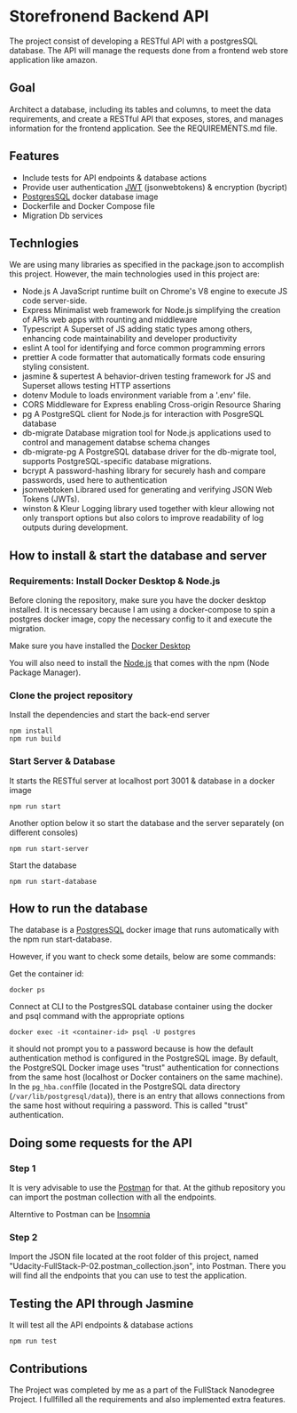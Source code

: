 # Storefronend Backend API

The project consist of developing a RESTful API with a postgresSQL database. The API will manage the requests done from a frontend web store application like amazon.

## Goal

Architect a database, including its tables and columns, to meet the data requirements, and create a RESTful API that exposes, stores, and manages information for the frontend application.
See the REQUIREMENTS.md file.

## Features

- Include tests for API endpoints & database actions
- Provide user authentication [JWT](https://jwt.io/) (jsonwebtokens) & encryption (bycript)
- [PostgresSQL](https://hub.docker.com/_/postgres) docker database image
- Dockerfile and Docker Compose file
- Migration Db services

## Technlogies

We are using many libraries as specified in the package.json to accomplish this project.
However, the main technologies used in this project are:

- Node.js
  A JavaScript runtime built on Chrome's V8 engine to execute JS code server-side.
- Express
  Minimalist web framework for Node.js simplifying the creation of APIs web apps with rounting and middleware
- Typescript
  A Superset of JS adding static types among others, enhancing code maintainability and developer productivity
- eslint
  A tool for identifying and force common programming errors
- prettier
  A code formatter that automatically formats code ensuring styling consistent.
- jasmine & supertest
  A behavior-driven testing framework for JS and Superset allows testing HTTP assertions
- dotenv
  Module to loads environment variable from a '.env' file.
- CORS
  Middleware for Express enabling Cross-origin Resource Sharing
- pg
  A PostgreSQL client for Node.js for interaction with PosgreSQL database
- db-migrate
  Database migration tool for Node.js applications used to control and management databse schema changes
- db-migrate-pg
  A PostgreSQL database driver for the db-migrate tool, supports PostgreSQL-specific database migrations.
- bcrypt
  A password-hashing library for securely hash and compare passwords, used here to authentication
- jsonwebtoken
  Librared used for generating and verifying JSON Web Tokens (JWTs).
- winston & Kleur
  Logging library used together with kleur allowing not only transport options but also colors to improve readability of log outputs during development.

## How to install & start the database and server

### Requirements: Install Docker Desktop & Node.js

Before cloning the repository, make sure you have the docker desktop installed. It is necessary because I am using a docker-compose to spin a postgres docker image, copy the necessary config to it and execute the migration.

Make sure you have installed the [Docker Desktop](https://www.docker.com/products/docker-desktop/)

You will also need to install the [Node.js](https://nodejs.org/en) that comes with the npm (Node Package Manager).

### Clone the project repository

Install the dependencies and start the back-end server

```
npm install
npm run build
```

### Start Server & Database

It starts the RESTful server at localhost port 3001 & database in a docker image

```
npm run start
```

Another option below it so start the database and the server separately (on different consoles)

```
npm run start-server
```

Start the database

```
npm run start-database
```

## How to run the database

The database is a [PostgresSQL](https://hub.docker.com/_/postgres) docker image that runs automatically with the npm run start-database.

However, if you want to check some details, below are some commands:

Get the container id:

```
docker ps
```

Connect at CLI to the PostgresSQL database container using the docker and psql command with the appropriate options

```
docker exec -it <container-id> psql -U postgres
```

it should not prompt you to a password because is how the default authentication method is configured in the PostgreSQL image.
By default, the PostgreSQL Docker image uses "trust" authentication for connections from the same host (localhost or Docker containers on the same machine).
In the `pg_hba.conf`file (located in the PostgreSQL data directory (`/var/lib/postgresql/data`)), there is an entry that allows connections from the same host without requiring a password. This is called "trust" authentication.

## Doing some requests for the API

### Step 1

It is very advisable to use the [Postman](https://www.postman.com/) for that. At the github repository you can import the postman collection with all the endpoints.

Alterntive to Postman can be [Insomnia](https://insomnia.rest/)

### Step 2

Import the JSON file located at the root folder of this project, named "Udacity-FullStack-P-02.postman_collection.json", into Postman. There you will find all the endpoints that you can use to test the application.

## Testing the API through Jasmine

It will test all the API endpoints & database actions

```
npm run test
```

## Contributions

The Project was completed by me as a part of the FullStack Nanodegree Project. I fullfilled all the requirements and also implemented extra features.
